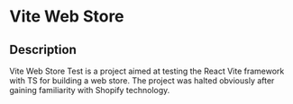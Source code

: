 # Vite Web Store

## Description
Vite Web Store Test is a project aimed at testing the React Vite framework with TS for building a web store.
 The project was halted obviously after gaining familiarity with Shopify technology.

